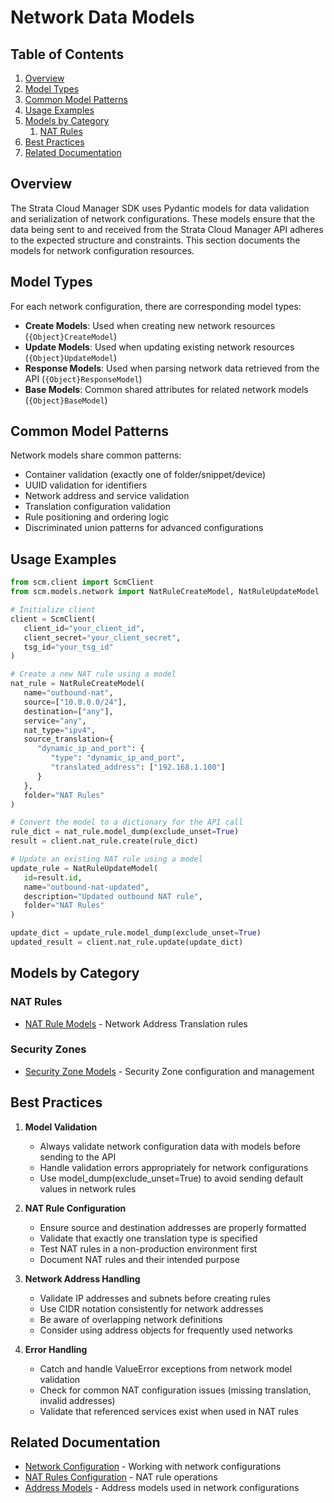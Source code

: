 # Network Data Models

## Table of Contents

1. [Overview](#overview)
2. [Model Types](#model-types)
3. [Common Model Patterns](#common-model-patterns)
4. [Usage Examples](#usage-examples)
5. [Models by Category](#models-by-category)
   1. [NAT Rules](#nat-rules)
6. [Best Practices](#best-practices)
7. [Related Documentation](#related-documentation)

## Overview

The Strata Cloud Manager SDK uses Pydantic models for data validation and serialization of network configurations. These models ensure that the data being sent to and received from the Strata Cloud Manager API adheres to the expected structure and constraints. This section documents the models for network configuration resources.

## Model Types

For each network configuration, there are corresponding model types:

- **Create Models**: Used when creating new network resources (`{Object}CreateModel`)
- **Update Models**: Used when updating existing network resources (`{Object}UpdateModel`)
- **Response Models**: Used when parsing network data retrieved from the API (`{Object}ResponseModel`)
- **Base Models**: Common shared attributes for related network models (`{Object}BaseModel`)

## Common Model Patterns

Network models share common patterns:

- Container validation (exactly one of folder/snippet/device)
- UUID validation for identifiers
- Network address and service validation
- Translation configuration validation
- Rule positioning and ordering logic
- Discriminated union patterns for advanced configurations

## Usage Examples

<div class="termy">

<!-- termynal -->
```python
from scm.client import ScmClient
from scm.models.network import NatRuleCreateModel, NatRuleUpdateModel

# Initialize client
client = ScmClient(
   client_id="your_client_id",
   client_secret="your_client_secret",
   tsg_id="your_tsg_id"
)

# Create a new NAT rule using a model
nat_rule = NatRuleCreateModel(
   name="outbound-nat",
   source=["10.0.0.0/24"],
   destination=["any"],
   service="any",
   nat_type="ipv4",
   source_translation={
      "dynamic_ip_and_port": {
         "type": "dynamic_ip_and_port",
         "translated_address": ["192.168.1.100"]
      }
   },
   folder="NAT Rules"
)

# Convert the model to a dictionary for the API call
rule_dict = nat_rule.model_dump(exclude_unset=True)
result = client.nat_rule.create(rule_dict)

# Update an existing NAT rule using a model
update_rule = NatRuleUpdateModel(
   id=result.id,
   name="outbound-nat-updated",
   description="Updated outbound NAT rule",
   folder="NAT Rules"
)

update_dict = update_rule.model_dump(exclude_unset=True)
updated_result = client.nat_rule.update(update_dict)
```

</div>

## Models by Category

### NAT Rules

- [NAT Rule Models](nat_rule_models.md) - Network Address Translation rules

### Security Zones

- [Security Zone Models](security_zone_models.md) - Security Zone configuration and management

## Best Practices

1. **Model Validation**
   - Always validate network configuration data with models before sending to the API
   - Handle validation errors appropriately for network configurations
   - Use model_dump(exclude_unset=True) to avoid sending default values in network rules

2. **NAT Rule Configuration**
   - Ensure source and destination addresses are properly formatted
   - Validate that exactly one translation type is specified
   - Test NAT rules in a non-production environment first
   - Document NAT rules and their intended purpose

3. **Network Address Handling**
   - Validate IP addresses and subnets before creating rules
   - Use CIDR notation consistently for network addresses
   - Be aware of overlapping network definitions
   - Consider using address objects for frequently used networks

4. **Error Handling**
   - Catch and handle ValueError exceptions from network model validation
   - Check for common NAT configuration issues (missing translation, invalid addresses)
   - Validate that referenced services exist when used in NAT rules

## Related Documentation

- [Network Configuration](../../config/network/index.md) - Working with network configurations
- [NAT Rules Configuration](../../config/network/nat_rules.md) - NAT rule operations
- [Address Models](../objects/address_models.md) - Address models used in network configurations